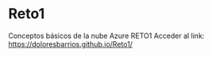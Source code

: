 # Reto1
Conceptos básicos de la nube Azure RETO1
Acceder al link:
https://doloresbarrios.github.io/Reto1/